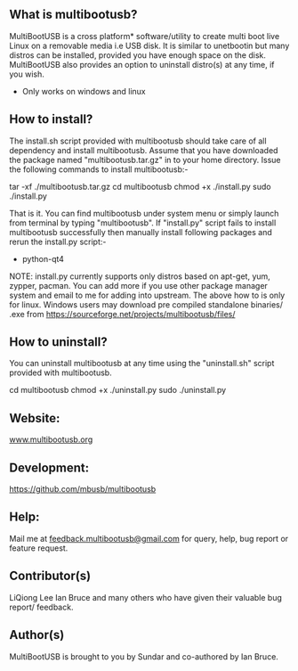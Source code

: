 What is multibootusb?
---------------------
MultiBootUSB is a cross platform* software/utility to create multi boot live Linux on a removable media i.e USB disk.
It is similar to unetbootin but many distros can be installed, provided you have enough space on the disk.
MultiBootUSB also provides an option to uninstall distro(s) at any time, if you wish.

* Only works on windows and linux

How to install?
---------------

The install.sh script provided with multibootusb should take care of all dependency and install multibootusb.
Assume that you have downloaded the package named "multibootusb.tar.gz" in to your home directory.
Issue the following commands to install multibootusb:-

tar -xf ./multibootusb.tar.gz
cd multibootusb
chmod +x ./install.py
sudo ./install.py

That is it. You can find multibootusb under system menu or simply launch from terminal by typing "multibootusb".
If "install.py" script fails to install multibootusb successfully then manually install following packages and rerun the install.py script:-

* python-qt4

NOTE: install.py currently supports only distros based on apt-get, yum, zypper, pacman.
You can add more if you use other package manager system and email to me for adding into upstream.
The above how to is only for linux. Windows users may download pre compiled standalone binaries/ .exe from
https://sourceforge.net/projects/multibootusb/files/

How to uninstall?
-----------------
You can uninstall multibootusb at any time using the "uninstall.sh" script provided with multibootusb.

cd multibootusb
chmod +x ./uninstall.py
sudo ./uninstall.py

Website:
--------
www.multibootusb.org

Development:
-----------
https://github.com/mbusb/multibootusb

Help:
-----
Mail me at feedback.multibootusb@gmail.com for query, help, bug report or feature request.

Contributor(s)
--------------
LiQiong Lee
Ian Bruce
and many others who have given their valuable bug report/ feedback.

Author(s)
---------
MultiBootUSB is brought to you by Sundar and co-authored by Ian Bruce.